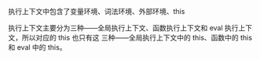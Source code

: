 执行上下文中包含了变量环境、词法环境、外部环境、this

执行上下文主要分为三种——全局执行上下文、函数执行上下文和 eval 执行上下文，所以对应的 this 也只有这
三种——全局执行上下文中的 this、函数中的 this 和 eval 中的 this。